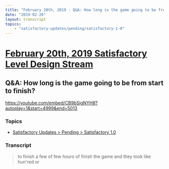 ```yaml
---
title: "February 20th, 2019 - Q&A: How long is the game going to be from start to finish?"
date: "2019-02-20"
layout: transcript
topics: 
    - "satisfactory-updates/pending/satisfactory-1-0"
---
```

# [February 20th, 2019 Satisfactory Level Design Stream](../2019-02-20.md)
## Q&A: How long is the game going to be from start to finish?
https://youtube.com/embed/CB9bSigNYH8?autoplay=1&start=4999&end=5013
### Topics
* [Satisfactory Updates > Pending > Satisfactory 1.0](../topics/satisfactory-updates/pending/satisfactory-1-0.md)

### Transcript

> to finish a few of few hours of finish
> the game and they took like hun'red or

